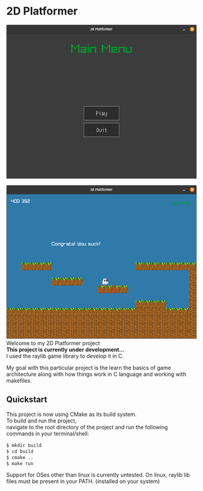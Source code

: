 # 2D Platformer
![main menu screenshot](menu.png)  

![in game screenshot](game.png)
Welcome to my 2D Platformer project  
**This project is currently under development...**  
I used the raylib game library to develop it in C.  

My goal with this particular project is the learn the basics of game architecture along with how things work in C language and working with makefiles.

## Quickstart
This project is now using CMake as its build system.  
To build and run the project,  
navigate to the root directory of the project and run the following commands in your terminal/shell:  

```shell
$ mkdir build
$ cd build
$ cmake ..
$ make run
```

Support for OSes other than linux is currently untested. On linux, raylib lib files must be present in your PATH. (installed on your system)
